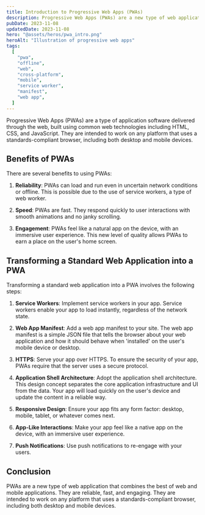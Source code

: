 ```yaml
---
title: Introduction to Progressive Web Apps (PWAs)
description: Progressive Web Apps (PWAs) are a new type of web application that combines the best of web and mobile applications. This article provides an introduction to PWAs and their benefits.
pubDate: 2023-11-08
updatedDate: 2023-11-08
hero: "@assets/heros/pwa_intro.png"
heroAlt: "Illustration of progressive web apps"
tags:
  [
    "pwa",
    "offline",
    "web",
    "cross-platform",
    "mobile",
    "service worker",
    "manifest",
    "web app",
  ]
---
```


Progressive Web Apps (PWAs) are a type of application software delivered through the web, built using common web technologies including HTML, CSS, and JavaScript. They are intended to work on any platform that uses a standards-compliant browser, including both desktop and mobile devices.

## Benefits of PWAs

There are several benefits to using PWAs:

1. **Reliability**: PWAs can load and run even in uncertain network conditions or offline. This is possible due to the use of service workers, a type of web worker.

2. **Speed**: PWAs are fast. They respond quickly to user interactions with smooth animations and no janky scrolling.

3. **Engagement**: PWAs feel like a natural app on the device, with an immersive user experience. This new level of quality allows PWAs to earn a place on the user's home screen.

## Transforming a Standard Web Application into a PWA

Transforming a standard web application into a PWA involves the following steps:

1. **Service Workers**: Implement service workers in your app. Service workers enable your app to load instantly, regardless of the network state.

2. **Web App Manifest**: Add a web app manifest to your site. The web app manifest is a simple JSON file that tells the browser about your web application and how it should behave when 'installed' on the user's mobile device or desktop.

3. **HTTPS**: Serve your app over HTTPS. To ensure the security of your app, PWAs require that the server uses a secure protocol.

4. **Application Shell Architecture**: Adopt the application shell architecture. This design concept separates the core application infrastructure and UI from the data. Your app will load quickly on the user's device and update the content in a reliable way.

5. **Responsive Design**: Ensure your app fits any form factor: desktop, mobile, tablet, or whatever comes next.

6. **App-Like Interactions**: Make your app feel like a native app on the device, with an immersive user experience.

7. **Push Notifications**: Use push notifications to re-engage with your users.

## Conclusion

PWAs are a new type of web application that combines the best of web and mobile applications. They are reliable, fast, and engaging. They are intended to work on any platform that uses a standards-compliant browser, including both desktop and mobile devices.
